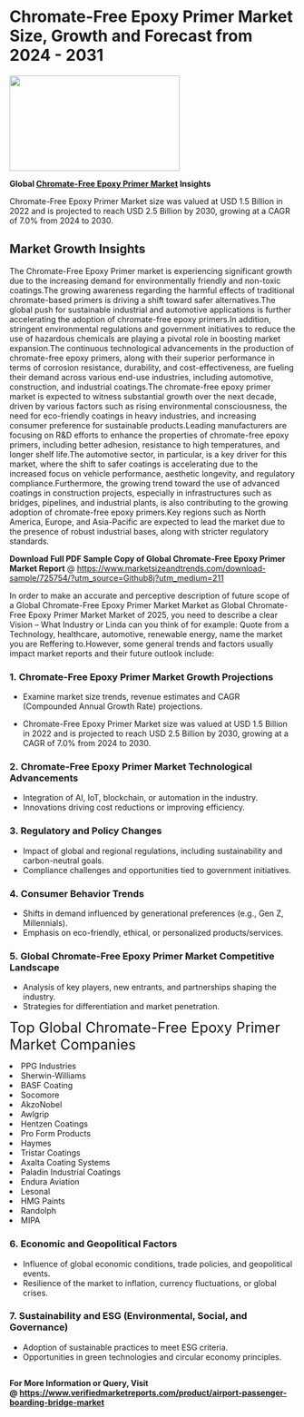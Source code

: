 <H1>Chromate-Free Epoxy Primer Market Size, Growth and Forecast from 2024 - 2031</H1><img class="aligncenter size-medium wp-image-584254" src="https://thirdeyenews.in/wp-content/uploads/2024/09/Global-Market-Research-300x168.jpeg" alt="" width="300" height="168" /><p><strong>Global&nbsp;<a href="https://www.marketsizeandtrends.com/download-sample/725754/?utm_source=Github8j?utm_medium=211">Chromate-Free Epoxy Primer Market</a> Insights</strong></p><p>Chromate-Free Epoxy Primer Market size was valued at USD 1.5 Billion in 2022 and is projected to reach USD 2.5 Billion by 2030, growing at a CAGR of 7.0% from 2024 to 2030.</p><p><h2>Market Growth Insights</h2> The Chromate-Free Epoxy Primer market is experiencing significant growth due to the increasing demand for environmentally friendly and non-toxic coatings.The growing awareness regarding the harmful effects of traditional chromate-based primers is driving a shift toward safer alternatives.The global push for sustainable industrial and automotive applications is further accelerating the adoption of chromate-free epoxy primers.In addition, stringent environmental regulations and government initiatives to reduce the use of hazardous chemicals are playing a pivotal role in boosting market expansion.The continuous technological advancements in the production of chromate-free epoxy primers, along with their superior performance in terms of corrosion resistance, durability, and cost-effectiveness, are fueling their demand across various end-use industries, including automotive, construction, and industrial coatings.The chromate-free epoxy primer market is expected to witness substantial growth over the next decade, driven by various factors such as rising environmental consciousness, the need for eco-friendly coatings in heavy industries, and increasing consumer preference for sustainable products.Leading manufacturers are focusing on R&D efforts to enhance the properties of chromate-free epoxy primers, including better adhesion, resistance to high temperatures, and longer shelf life.The automotive sector, in particular, is a key driver for this market, where the shift to safer coatings is accelerating due to the increased focus on vehicle performance, aesthetic longevity, and regulatory compliance.Furthermore, the growing trend toward the use of advanced coatings in construction projects, especially in infrastructures such as bridges, pipelines, and industrial plants, is also contributing to the growing adoption of chromate-free epoxy primers.Key regions such as North America, Europe, and Asia-Pacific are expected to lead the market due to the presence of robust industrial bases, along with stricter regulatory standards.<p><span class=""><strong>Download Full PDF Sample Copy of Global Chromate-Free Epoxy Primer Market Report</strong> @ <a href="https://www.marketsizeandtrends.com/download-sample/725754/?utm_source=Github8j?utm_medium=211" target="_blank">https://www.marketsizeandtrends.com/download-sample/725754/?utm_source=Github8j?utm_medium=211</a></span></p><p>In order to make an accurate and perceptive description of future scope of a Global&nbsp;Chromate-Free Epoxy Primer Market Market as Global&nbsp;Chromate-Free Epoxy Primer Market Market of 2025, you need to describe a clear Vision &ndash; What Industry or Linda can you think of for example: Quote from a Technology, healthcare, automotive, renewable energy, name the market you are Reffering to.However, some general trends and factors usually impact market reports and their future outlook include:</p><h3>1.&nbsp;<strong>Chromate-Free Epoxy Primer Market Growth Projections</strong></h3><ul><li>Examine market size trends, revenue estimates and CAGR (Compounded Annual Growth Rate) projections.</li><li><p>Chromate-Free Epoxy Primer Market size was valued at USD 1.5 Billion in 2022 and is projected to reach USD 2.5 Billion by 2030, growing at a CAGR of 7.0% from 2024 to 2030.</p></li></ul><h3>2.&nbsp;<strong>Chromate-Free Epoxy Primer Market Technological Advancements</strong></h3><ul><li>Integration of AI, IoT, blockchain, or automation in the industry.</li><li>Innovations driving cost reductions or improving efficiency.</li></ul><h3>3.&nbsp;<strong>Regulatory and Policy Changes</strong></h3><ul><li>Impact of global and regional regulations, including sustainability and carbon-neutral goals.</li><li>Compliance challenges and opportunities tied to government initiatives.</li></ul><h3>4.&nbsp;<strong>Consumer Behavior Trends</strong></h3><ul><li>Shifts in demand influenced by generational preferences (e.g., Gen Z, Millennials).</li><li>Emphasis on eco-friendly, ethical, or personalized products/services.</li></ul><h3>5.&nbsp;<strong>Global Chromate-Free Epoxy Primer Market Competitive Landscape</strong></h3><ul><li>Analysis of key players, new entrants, and partnerships shaping the industry.</li><li>Strategies for differentiation and market penetration.</li></ul><p data-pm-slice="1 1 []"><span style="color: inherit; font-family: inherit; font-size: 25px;">Top Global Chromate-Free Epoxy Primer Market Companies</span></p><div class="" data-test-id=""><p><li>PPG Industries</li><li> Sherwin-Williams</li><li> BASF Coating</li><li> Socomore</li><li> AkzoNobel</li><li> Awlgrip</li><li> Hentzen Coatings</li><li> Pro Form Products</li><li> Haymes</li><li> Tristar Coatings</li><li> Axalta Coating Systems</li><li> Paladin Industrial Coatings</li><li> Endura Aviation</li><li> Lesonal</li><li> HMG Paints</li><li> Randolph</li><li> MIPA</li></p></div><h3>6.&nbsp;<strong>Economic and Geopolitical Factors</strong></h3><ul><li>Influence of global economic conditions, trade policies, and geopolitical events.</li><li>Resilience of the market to inflation, currency fluctuations, or global crises.</li></ul><h3>7.&nbsp;<strong>Sustainability and ESG (Environmental, Social, and Governance)</strong></h3><ul><li>Adoption of sustainable practices to meet ESG criteria.</li><li>Opportunities in green technologies and circular economy principles.</li></ul><h2><strong style="font-size: 14px;">For More Information or Query, Visit @&nbsp;</strong><a style="background-color: #ffffff; font-size: 14px;" href="https://www.marketsizeandtrends.com/report/chromate-free-epoxy-primer-market/" target="_blank">https://www.verifiedmarketreports.com/product/airport-passenger-boarding-bridge-market</a></h2>
